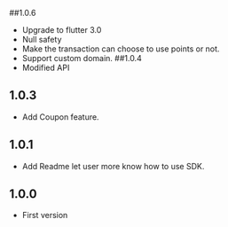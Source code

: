 ##1.0.6
* Upgrade to flutter 3.0
* Null safety
* Make the transaction can choose to use points or not.
* Support custom domain.
##1.0.4
* Modified API
## 1.0.3
* Add Coupon feature.
## 1.0.1
* Add Readme let user more know how to use SDK.
## 1.0.0
* First version